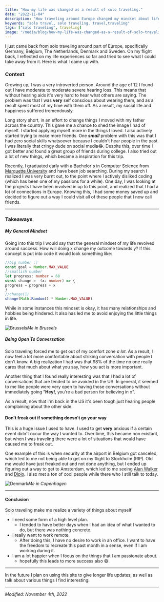 ```yaml
---
title: "How my life was changed as a result of solo traveling."
date: "2022-11-04"
description: "How traveling around Europe changed my mindset about life."
keywords: "solo travel, solo traveling, travel,traveling"
tags: ["solo traveling", traveling]
image: "/media/blog/how-my-life-was-changed-as-a-result-of-solo-traveling/me.jpg"
---
```


I just came back from solo traveling around part of Europe, specifically Germany, Belgium, The Netherlands, Denmark and Sweden. On my flight back, I reflected on my life experiences so far and tried to see what I could take away from it. Here is what I came up with.

### Context
Growing up, I was a very introverted person. Around the age of 12 I found out I have moderate to moderate severe hearing loss. This means that without hearing aids it's very hard to hear what others are saying. The problem was that I was **very** self conscious about wearing them, and as a result spent most of my time with them off. As a result, my social life and happiness suffered tremendously. 

Long story short, in an effort to change things I moved with my father across the country. This gave me a chance to shed the image I had of myself. I started applying myself more in the things I loved. I also actively started trying to make more friends. One ***small*** problem with this was that I had zero social skills whatsoever because I couldn't hear people in the past. I was literally that cringy dude on social media😂. Despite this, over time I got better and found a great group of friends during college. I also tried out a lot of new things, which became a inspiration for this trip.

Recently, I graduated early with a Bachelor's in Computer Science from [Marquette University](https://www.marquette.edu/) and have been job searching. During my search I realized I was very burnt out, to the point where I actively disliked coding (which has been one of my passions for a while). One day, I was looking at the projects I have been involved in up to this point, and realized that I had a lot of connections in Europe. Knowing this, I had some money saved up and decided to figure out a way I could visit all of these people that I now call friends.

---

### Takeaways
##### My General Mindset
Going into this trip I would say that the general mindset of my life revolved around success. How will doing x change my outcome towards y? If this concept is put into code it would look something like:

```ts
//big number :)
const goal = Number.MAX_VALUE
//smallish number
let progress: number = 68
const change =  (x: number) => {
progress = progress + x
}
//change(1)
change(Math.Random() * Number.MAX_VALUE)
```

While in some instances this mindset is okay, it has many relationships and hobbies being hindered. It also has led me to avoid enjoying the little things in life. 

![Brussels](/media/blog/how-my-life-was-changed-as-a-result-of-solo-traveling/me.jpg)*Me in Brussels*

##### Being Open To Conversation
Solo traveling forced me to get out of my comfort zone *a lot*. As a result, I now feel a lot more comfortable about striking conversation with people I don't know. A big realization I had was that 98% of the time no one really cares that much about what you say, how you act is more important. 

Another thing that I found really interesting was that I had a lot of conversations that are tended to be avoided in the US. In general, it seemed to me like people were very open to having those conversations without immediately going "**Hey!**, you're a bad person for believing in x". 

As a result, now that I'm back in the US it's been tough just hearing people complaining about the other side.

#### Don't freak out if something doesn't go your way
This is a huge issue I used to have. I used to get **very** anxious if a certain event didn't occur the way I wanted to. Over time, this became non existant, but when I was traveling there were a lot of situations that would have caused me to freak out.

One example of this is when security at the airport in Belgium got canceled, which led to me not being able to get on my flight to Stockholm (RIP). Old me would have just freaked out and not done anything, but I ended up figuring out a way to get to Amsterdam, which led to me seeing [Alan Walker](https://open.spotify.com/artist/7vk5e3vY1uw9plTHJAMwjN?si=0ocllsUoQI2eX3mgZNfjow) and [Diplo](https://open.spotify.com/artist/5fMUXHkw8R8eOP2RNVYEZX?si=cQqPLtSYQb296djpuXI_Nw). I also met a ton of cool people while there who I still talk to today.

![Denmark](/media/blog/how-my-life-was-changed-as-a-result-of-solo-traveling/denmark.jpg)*Me in Copenhagen*

---

#### Conclusion
Solo traveling make me realize a variety of things about myself
- I need some form of a high level plan.
  - I tended to have better days when I had an idea of what I wanted to do, but there was nothing concrete.
- I really want to work remote.
  - After doing this, I have no desire to work in an office. I want to have the freedom to recreate this past month in a sense, even if I am working during it.
- I am a lot happier when I focus on the things that I am passionate about.
  - hopefully this leads to more success also 😄.

---

In the future I plan on using this site to give longer life updates, as well as talk about various things I find interesting.

---

*Modified: November 4th, 2022*